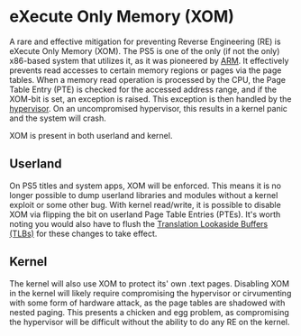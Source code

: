 # eXecute Only Memory (XOM)
A rare and effective mitigation for preventing Reverse Engineering (RE) is eXecute Only Memory (XOM). The PS5 is one of the only (if not the only) x86-based system that utilizes it, as it was pioneered by [ARM](https://community.arm.com/arm-community-blogs/b/architectures-and-processors-blog/posts/what-is-execute-only-memory-xom). It effectively prevents read accesses to certain memory regions or pages via the page tables. When a memory read operation is processed by the CPU, the Page Table Entry (PTE) is checked for the accessed address range, and if the XOM-bit is set, an exception is raised. This exception is then handled by the [hypervisor](/ps5-wiki/hypervisor). On an uncompromised hypervisor, this results in a kernel panic and the system will crash.

XOM is present in both userland and kernel.

## Userland
On PS5 titles and system apps, XOM will be enforced. This means it is no longer possible to dump userland libraries and modules without a kernel exploit or some other bug. With kernel read/write, it is possible to disable XOM via flipping the bit on userland Page Table Entries (PTEs). It's worth noting you would also have to flush the [Translation Lookaside Buffers (TLBs)](https://en.wikipedia.org/wiki/Translation_lookaside_buffer) for these changes to take effect.

## Kernel
The kernel will also use XOM to protect its' own .text pages. Disabling XOM in the kernel will likely require compromising the hypervisor or cirvumenting with some form of hardware attack, as the page tables are shadowed with nested paging. This presents a chicken and egg problem, as compromising the hypervisor will be difficult without the ability to do any RE on the kernel.

